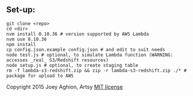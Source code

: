 ## Set-up:

    git clone <repo>
    cd <dir>
    nvm install 0.10.36 # version supported by AWS Lambda
    nvm use 0.10.36
    npm install
    cp config.json.example config.json # and edit to suit needs
    node test.js # optional, to simulate Lambda function (WARNING: accesses _real_ S3/Redshift resources)
    node setup.js # optional, to create staging table
    rm -f lambda-s3-redshift.zip && zip -r lambda-s3-redshift.zip ./* # package for upload to AWS

Copyright 2015 Joey Aghion, Artsy [MIT license](LICENSE.txt)
